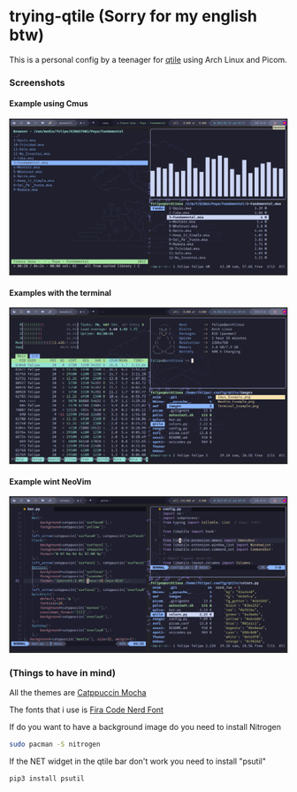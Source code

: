 # trying-qtile (Sorry for my english btw)
This is a personal config by a teenager for [qtile](https://www.qtile.org) using Arch Linux and Picom.

### Screenshots
#### Example using Cmus
![alt text](https://github.com/Felipe08-uru/trying-qtile/blob/main/images/Cmus_Desktop.png)

#### Examples with the terminal
![alt text](https://github.com/Felipe08-uru/trying-qtile/blob/main/images/Terminal_Desktop.png)

#### Example wint NeoVim
![alt text](https://github.com/Felipe08-uru/trying-qtile/blob/main/images/NeoVim_Desktop.png)

### (Things to have in mind)

All the themes are [Catppuccin Mocha](https://github.com/catppuccin/catppuccin)

The fonts that i use is [Fira Code Nerd Font](https://www.nerdfonts.com)

If do you want to have a background image do you need to install Nitrogen
```bash
sudo pacman -S nitrogen
```

If the NET widget in the qtile bar don't work you need to install "psutil"
```bash
pip3 install psutil
```
